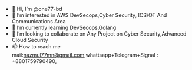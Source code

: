 - 👋 Hi, I’m @one77-bd
- 👀 I’m interested in AWS DevSecops,Cyber Security, ICS/OT And Communications Area
- 🌱 I’m currently learning DevSecops,Golang
- 💞️ I’m looking to collaborate on Any Project on Cyber Security,Advanced Cloud Security 
- 📫 How to reach me mail:nazmul77mn@gmail.com,whattsapp+Telegram+Signal : +8801759790490,

<!---
one77-bd/one77-bd is a ✨ special ✨ repository because its `README.md` (this file) appears on your GitHub profile.
You can click the Preview link to take a look at your changes.
--->
